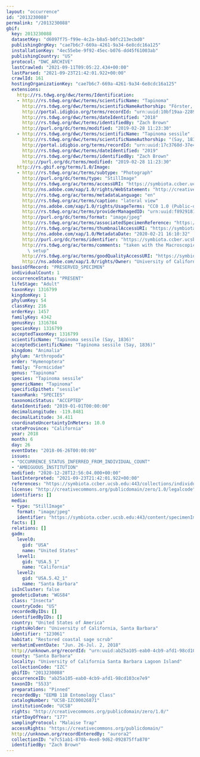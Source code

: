 ```yaml
---
layout: "occurrence"
id: "2013230088"
permalink: "/2013230088"
gbif:
  key: 2013230088
  datasetKey: "d6097f75-f99e-4c2a-b8a5-b0fc213ecbd0"
  publishingOrgKey: "cae7b6c7-669a-4261-9a34-6e8cdc16a125"
  installationKey: "4ec55ebe-9f92-45ec-b076-dd45f61003ab"
  publishingCountry: "US"
  protocol: "DWC_ARCHIVE"
  lastCrawled: "2021-09-11T09:05:22.434+00:00"
  lastParsed: "2021-09-23T21:42:01.922+00:00"
  crawlId: 161
  hostingOrganizationKey: "cae7b6c7-669a-4261-9a34-6e8cdc16a125"
  extensions:
    http://rs.tdwg.org/dwc/terms/Identification:
    - http://rs.tdwg.org/dwc/terms/scientificName: "Tapinoma"
      http://rs.tdwg.org/dwc/terms/scientificNameAuthorship: "Förster, 1850"
      http://portal.idigbio.org/terms/recordId: "urn:uuid:10bf19aa-2289-4db6-a1c3-5858c590c087"
      http://rs.tdwg.org/dwc/terms/dateIdentified: "2018"
      http://rs.tdwg.org/dwc/terms/identifiedBy: "Zach Brown"
      http://purl.org/dc/terms/modified: "2019-02-28 11:23:30"
    - http://rs.tdwg.org/dwc/terms/scientificName: "Tapinoma sessile"
      http://rs.tdwg.org/dwc/terms/scientificNameAuthorship: "(Say, 1836)"
      http://portal.idigbio.org/terms/recordId: "urn:uuid:17c3768d-37e4-42fa-b45c-72082593dd1c"
      http://rs.tdwg.org/dwc/terms/dateIdentified: "2019"
      http://rs.tdwg.org/dwc/terms/identifiedBy: "Zach Brown"
      http://purl.org/dc/terms/modified: "2019-02-28 11:23:30"
    http://rs.gbif.org/terms/1.0/Image:
    - http://rs.tdwg.org/ac/terms/subtype: "Photograph"
      http://purl.org/dc/terms/type: "StillImage"
      http://rs.tdwg.org/ac/terms/accessURI: "https://symbiota.ccber.ucsb.edu:443/content/specimenImages/UCSB_IZC/UCSB-IZC00026/5UCSB-IZC00026871lateral1-edit_1582330232_lg.jpg"
      http://ns.adobe.com/xap/1.0/rights/WebStatement: "http://creativecommons.org/publicdomain/zero/1.0/"
      http://rs.tdwg.org/ac/terms/metadataLanguage: "en"
      http://rs.tdwg.org/ac/terms/caption: "lateral view"
      http://ns.adobe.com/xap/1.0/rights/UsageTerms: "CC0 1.0 (Public-domain)"
      http://rs.tdwg.org/ac/terms/providerManagedID: "urn:uuid:f8929181-c797-416c-bb2b-13908895845f"
      http://purl.org/dc/terms/format: "image/jpeg"
      http://rs.tdwg.org/ac/terms/associatedSpecimenReference: "https://symbiota.ccber.ucsb.edu:443/collections/individual/index.php?occid=123061"
      http://rs.tdwg.org/ac/terms/thumbnailAccessURI: "https://symbiota.ccber.ucsb.edu:443/content/specimenImages/UCSB_IZC/UCSB-IZC00026/5UCSB-IZC00026871lateral1-edit_1582330232_tn.jpg"
      http://ns.adobe.com/xap/1.0/MetadataDate: "2020-02-21 16:10:32"
      http://purl.org/dc/terms/identifier: "https://symbiota.ccber.ucsb.edu:443/content/specimenImages/UCSB_IZC/UCSB-IZC00026/5UCSB-IZC00026871lateral1-edit_1582330232_lg.jpg"
      http://rs.tdwg.org/ac/terms/comments: "taken with the Macroscopic Solutions\
        \ setup"
      http://rs.tdwg.org/ac/terms/goodQualityAccessURI: "https://symbiota.ccber.ucsb.edu:443/content/specimenImages/UCSB_IZC/UCSB-IZC00026/5UCSB-IZC00026871lateral1-edit_1582330232.jpg"
      http://ns.adobe.com/xap/1.0/rights/Owner: "University of California, Santa Barbara"
  basisOfRecord: "PRESERVED_SPECIMEN"
  individualCount: 1
  occurrenceStatus: "PRESENT"
  lifeStage: "Adult"
  taxonKey: 1316799
  kingdomKey: 1
  phylumKey: 54
  classKey: 216
  orderKey: 1457
  familyKey: 4342
  genusKey: 1316784
  speciesKey: 1316799
  acceptedTaxonKey: 1316799
  scientificName: "Tapinoma sessile (Say, 1836)"
  acceptedScientificName: "Tapinoma sessile (Say, 1836)"
  kingdom: "Animalia"
  phylum: "Arthropoda"
  order: "Hymenoptera"
  family: "Formicidae"
  genus: "Tapinoma"
  species: "Tapinoma sessile"
  genericName: "Tapinoma"
  specificEpithet: "sessile"
  taxonRank: "SPECIES"
  taxonomicStatus: "ACCEPTED"
  dateIdentified: "2019-01-01T00:00:00"
  decimalLongitude: -119.8481
  decimalLatitude: 34.411
  coordinateUncertaintyInMeters: 10.0
  stateProvince: "California"
  year: 2018
  month: 6
  day: 26
  eventDate: "2018-06-26T00:00:00"
  issues:
  - "OCCURRENCE_STATUS_INFERRED_FROM_INDIVIDUAL_COUNT"
  - "AMBIGUOUS_INSTITUTION"
  modified: "2020-12-28T12:56:04.000+00:00"
  lastInterpreted: "2021-09-23T21:42:01.922+00:00"
  references: "https://symbiota.ccber.ucsb.edu:443/collections/individual/index.php?occid=123061"
  license: "http://creativecommons.org/publicdomain/zero/1.0/legalcode"
  identifiers: []
  media:
  - type: "StillImage"
    format: "image/jpeg"
    identifier: "https://symbiota.ccber.ucsb.edu:443/content/specimenImages/UCSB_IZC/UCSB-IZC00026/5UCSB-IZC00026871lateral1-edit_1582330232_lg.jpg"
  facts: []
  relations: []
  gadm:
    level0:
      gid: "USA"
      name: "United States"
    level1:
      gid: "USA.5_1"
      name: "California"
    level2:
      gid: "USA.5.42_1"
      name: "Santa Barbara"
  isInCluster: false
  geodeticDatum: "WGS84"
  class: "Insecta"
  countryCode: "US"
  recordedByIDs: []
  identifiedByIDs: []
  country: "United States of America"
  rightsHolder: "University of California, Santa Barbara"
  identifier: "123061"
  habitat: "Restored coastal sage scrub"
  verbatimEventDate: "Jun. 26-Jul. 2, 2018"
  http://unknown.org/recordId: "urn:uuid:ab25a105-eab0-4cb9-afd1-98cd103ce7e9"
  county: "Santa Barbara"
  locality: "University of California Santa Barbara Lagoon Island"
  collectionCode: "IZC"
  gbifID: "2013230088"
  occurrenceID: "ab25a105-eab0-4cb9-afd1-98cd103ce7e9"
  taxonID: "5533"
  preparations: "Pinned"
  recordedBy: "EEMB 118 Entomology Class"
  catalogNumber: "UCSB-IZC00026871"
  institutionCode: "UCSB"
  rights: "http://creativecommons.org/publicdomain/zero/1.0/"
  startDayOfYear: "177"
  samplingProtocol: "Malaise Trap"
  accessRights: "https://creativecommons.org/publicdomain/"
  http://unknown.org/recordEnteredBy: "aurora2"
  collectionID: "e7c51ab1-870b-4ee8-9d62-092875ffa870"
  identifiedBy: "Zach Brown"
---
```

